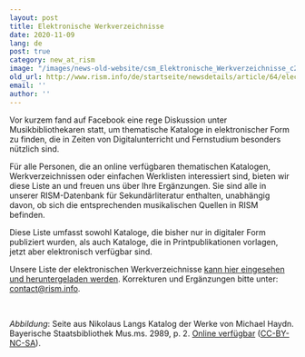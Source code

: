 ```yaml
---
layout: post
title: Elektronische Werkverzeichnisse
date: 2020-11-09
lang: de
post: true
category: new_at_rism
image: "/images/news-old-website/csm_Elektronische_Werkverzeichnisse_c2d566f881.jpg"
old_url: http://www.rism.info/de/startseite/newsdetails/article/64/electronic-thematic-catalogs.html
email: ''
author: ''
---
```


Vor kurzem fand auf Facebook eine rege Diskussion unter Musikbibliothekaren statt, um thematische Kataloge in elektronischer Form zu finden, die in Zeiten von Digitalunterricht und Fernstudium besonders nützlich sind.  
  
Für alle Personen, die an online verfügbaren thematischen Katalogen, Werkverzeichnissen oder einfachen Werklisten interessiert sind, bieten wir diese Liste an und freuen uns über Ihre Ergänzungen. Sie sind alle in unserer RISM-Datenbank für Sekundärliteratur enthalten, unabhängig davon, ob sich die entsprechenden musikalischen Quellen in RISM befinden.  
  
Diese Liste umfasst sowohl Kataloge, die bisher nur in digitaler Form publiziert wurden, als auch Kataloge, die in Printpublikationen vorlagen, jetzt aber elektronisch verfügbar sind.  
  
Unsere Liste der elektronischen Werkverzeichnisse [kann hier eingesehen und heruntergeladen werden](https://docs.google.com/spreadsheets/d/1uW0tp_5qow5rZWnKKjmhgjFM1NsLqykrHR58uYymAyo/edit?usp=sharing "Opens external link in new window"). Korrekturen und Ergänzungen bitte unter: [contact@rism.info](mailto:contact@rism.info "Opens window for sending email").

&nbsp;

_Abbildung_: Seite aus Nikolaus Langs Katalog der Werke von Michael Haydn. Bayerische Staatsbibliothek Mus.ms. 2989, p. 2. [Online verfügbar](http://mdz-nbn-resolving.de/urn:nbn:de:bvb:12-bsb00083795-4 "Opens external link in new window") ([CC-BY-NC-SA](https://creativecommons.org/licenses/by-nc-sa/4.0/deed.de "Opens external link in new window")).

&nbsp;

